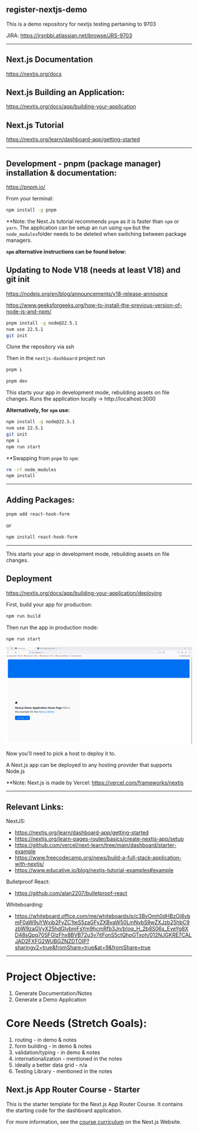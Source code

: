 
## register-nextjs-demo
This is a demo repository for nextjs testing pertaining to 9703

JIRA: https://jrsnbbi.atlassian.net/browse/JRS-9703

---

##  Next.js Documentation
https://nextjs.org/docs
##  Next.js Building an Application:
https://nextjs.org/docs/app/building-your-application
##  Next.js Tutorial
https://nextjs.org/learn/dashboard-app/getting-started

---

## Development - pnpm (package manager) installation & documentation:
https://pnpm.io/

From your terminal:

```sh
npm install -g pnpm
```

**Note: the Next.Js tutorial recommends `pnpm` as it is faster than `npm` or `yarn`. The application can be setup an run using `npm` but the `node_modules`folder needs to be deleted when switching between package managers.

**`npm` alternative instructions can be found below:**

##  Updating to Node V18 (needs at least V18) and git init
https://nodejs.org/en/blog/announcements/v18-release-announce

https://www.geeksforgeeks.org/how-to-install-the-previous-version-of-node-js-and-npm/

```sh
pnpm install -g node@22.5.1
nvm use 22.5.1
git init
```

Clone the repository via ssh

Then in the `nextjs-dashboard` project run

```sh
pnpm i
```

```sh
pnpm dev
```

This starts your app in development mode, rebuilding assets on file changes.
Runs the application locally ->  http://localhost:3000


**Alternatively, for `npm` use:**
```sh
npm install -g node@22.5.1
nvm use 22.5.1
git init
npm i
npm run start
```

**Swapping from `pnpm` to `npm`:
```sh
rm -rf node_modules
npm install
```

---

## Adding Packages:

```sh
pnpm add react-hook-form
```

or

```sh
npm install react-hook-form 
```

---

This starts your app in development mode, rebuilding assets on file changes.

## Deployment
https://nextjs.org/docs/app/building-your-application/deploying

First, build your app for production:

```sh
npm run build
```

Then run the app in production mode:

```sh
npm run start
```

![Alt text](/images/JRS-9703.gif?raw=true "Demo Gif")

Now you'll need to pick a host to deploy it to.

A Next.js app can be deployed to any hosting provider that supports Node.js

**Note: Next.js is made by Vercel: https://vercel.com/frameworks/nextjs

---

##  Relevant Links:
NextJS:
 - https://nextjs.org/learn/dashboard-app/getting-started
 - https://nextjs.org/learn-pages-router/basics/create-nextjs-app/setup
 - https://github.com/vercel/next-learn/tree/main/dashboard/starter-example
 - https://www.freecodecamp.org/news/build-a-full-stack-application-with-nextjs/
 - https://www.educative.io/blog/nextjs-tutorial-examples#example

Bulletproof React:
 - https://github.com/alan2207/bulletproof-react

Whiteboarding:
 - https://whiteboard.office.com/me/whiteboards/p/c3BvOmh0dHBzOi8vbmF0aW9uYWxib2FyZC1teS5zaGFyZXBvaW50LmNvbS9wZXJzb25hbC9zbW9zaGVyX25hdGlvbmFsYm9hcmRfb3Jn/b!oq_H_2b8S06s_EyeYg8XD48sQpq70SFGlzFhx8BVB72u3v7itFonS5ctQhpGTxoh/012NJGKRE7CALJAD2FXFG2WUBGZNZDTOIP?sharingv2=true&fromShare=true&at=9&fromShare=true

---

# Project Objective:
1) Generate Documentation/Notes
2) Generate a Demo Application

# Core Needs (Stretch Goals):
1) routing - in demo & notes
2) form building - in demo & notes
3) validation/typing - in demo & notes
4) internationalization - mentioned in the notes
5) ideally a better data grid - n/a
6) Testing Library - mentioned in the notes


## Next.js App Router Course - Starter

This is the starter template for the Next.js App Router Course. It contains the starting code for the dashboard application.

For more information, see the [course curriculum](https://nextjs.org/learn) on the Next.js Website.
